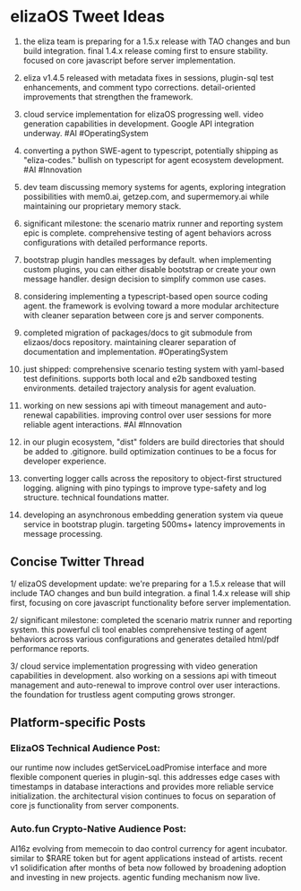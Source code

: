 # elizaOS Tweet Ideas

1. the eliza team is preparing for a 1.5.x release with TAO changes and bun build integration. final 1.4.x release coming first to ensure stability. focused on core javascript before server implementation.

2. eliza v1.4.5 released with metadata fixes in sessions, plugin-sql test enhancements, and comment typo corrections. detail-oriented improvements that strengthen the framework.

3. cloud service implementation for elizaOS progressing well. video generation capabilities in development. Google API integration underway. #AI #OperatingSystem

4. converting a python SWE-agent to typescript, potentially shipping as "eliza-codes." bullish on typescript for agent ecosystem development. #AI #Innovation

5. dev team discussing memory systems for agents, exploring integration possibilities with mem0.ai, getzep.com, and supermemory.ai while maintaining our proprietary memory stack.

6. significant milestone: the scenario matrix runner and reporting system epic is complete. comprehensive testing of agent behaviors across configurations with detailed performance reports.

7. bootstrap plugin handles messages by default. when implementing custom plugins, you can either disable bootstrap or create your own message handler. design decision to simplify common use cases.

8. considering implementing a typescript-based open source coding agent. the framework is evolving toward a more modular architecture with cleaner separation between core js and server components.

9. completed migration of packages/docs to git submodule from elizaos/docs repository. maintaining clearer separation of documentation and implementation. #OperatingSystem

10. just shipped: comprehensive scenario testing system with yaml-based test definitions. supports both local and e2b sandboxed testing environments. detailed trajectory analysis for agent evaluation.

11. working on new sessions api with timeout management and auto-renewal capabilities. improving control over user sessions for more reliable agent interactions. #AI #Innovation

12. in our plugin ecosystem, "dist" folders are build directories that should be added to .gitignore. build optimization continues to be a focus for developer experience.

13. converting logger calls across the repository to object-first structured logging. aligning with pino typings to improve type-safety and log structure. technical foundations matter.

14. developing an asynchronous embedding generation system via queue service in bootstrap plugin. targeting 500ms+ latency improvements in message processing.

## Concise Twitter Thread

1/ elizaOS development update: we're preparing for a 1.5.x release that will include TAO changes and bun build integration. a final 1.4.x release will ship first, focusing on core javascript functionality before server implementation.

2/ significant milestone: completed the scenario matrix runner and reporting system. this powerful cli tool enables comprehensive testing of agent behaviors across various configurations and generates detailed html/pdf performance reports.

3/ cloud service implementation progressing with video generation capabilities in development. also working on a sessions api with timeout management and auto-renewal to improve control over user interactions. the foundation for trustless agent computing grows stronger.

## Platform-specific Posts

### ElizaOS Technical Audience Post:
our runtime now includes getServiceLoadPromise interface and more flexible component queries in plugin-sql. this addresses edge cases with timestamps in database interactions and provides more reliable service initialization. the architectural vision continues to focus on separation of core js functionality from server components.

### Auto.fun Crypto-Native Audience Post:
AI16z evolving from memecoin to dao control currency for agent incubator. similar to $RARE token but for agent applications instead of artists. recent v1 solidification after months of beta now followed by broadening adoption and investing in new projects. agentic funding mechanism now live.